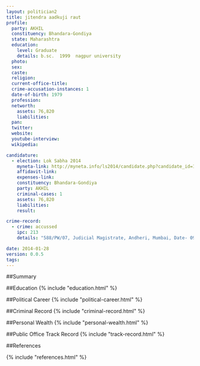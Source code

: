 ```yaml
---
layout: politician2
title: jitendra aadkuji raut
profile: 
  party: AKHIL
  constituency: Bhandara-Gondiya
  state: Maharashtra
  education: 
    level: Graduate
    details: b.sc.  1999  nagpur university
  photo: 
  sex: 
  caste: 
  religion: 
  current-office-title: 
  crime-accusation-instances: 1
  date-of-birth: 1979
  profession: 
  networth: 
    assets: 76,820
    liabilities: 
  pan: 
  twitter: 
  website: 
  youtube-interview: 
  wikipedia: 

candidature: 
  - election: Lok Sabha 2014
    myneta-link: http://myneta.info/ls2014/candidate.php?candidate_id=1136
    affidavit-link: 
    expenses-link: 
    constituency: Bhandara-Gondiya 
    party: AKHIL
    criminal-cases: 1
    assets: 76,820
    liabilities: 
    result:  

crime-record: 
  - crime: accussed
    ipc: 213
    details: "588/PW/07, Judicial Magistrate, Andheri, Mumbai, Date- 09-04-2007" 

date: 2014-01-28
version: 0.0.5
tags: 
---
```

##Summary


##Education
{% include "education.html" %}


##Political Career
{% include "political-career.html" %}


##Criminal Record
{% include "criminal-record.html" %}


##Personal Wealth
{% include "personal-wealth.html" %}


##Public Office Track Record
{% include "track-record.html" %}


##References


{% include "references.html" %}